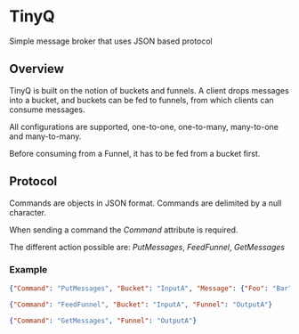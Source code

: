 # TinyQ

Simple message broker that uses JSON based protocol

## Overview

TinyQ is built on the notion of buckets and funnels. A client drops messages into a bucket, and buckets can be fed to funnels, from which clients can consume messages.

All configurations are supported, one-to-one, one-to-many, many-to-one and many-to-many.

Before consuming from a Funnel, it has to be fed from a bucket first.

## Protocol

Commands are objects in JSON format. Commands are delimited by a null character.

When sending a command the *Command* attribute is required.

The different action possible are: *PutMessages*, *FeedFunnel*, *GetMessages*

### Example

```JSON
{"Command": "PutMessages", "Bucket": "InputA", "Message": {"Foo": "Bar"}}

{"Command": "FeedFunnel", "Bucket": "InputA", "Funnel": "OutputA"}

{"Command": "GetMessages", "Funnel": "OutputA"}
```






